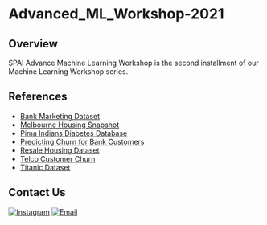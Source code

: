 # Advanced_ML_Workshop-2021

## Overview
SPAI Advance Machine Learning Workshop is the second installment of our Machine Learning Workshop series.

## References
- [Bank Marketing Dataset](https://archive.ics.uci.edu/ml/datasets/bank+marketing)
- [Melbourne Housing Snapshot](https://www.kaggle.com/dansbecker/melbourne-housing-snapshot)
- [Pima Indians Diabetes Database](https://www.kaggle.com/uciml/pima-indians-diabetes-database)
- [Predicting Churn for Bank Customers](https://www.kaggle.com/adammaus/predicting-churn-for-bank-customers)
- [Resale Housing Dataset](https://data.gov.sg/dataset/resale-flat-prices)
- [Telco Customer Churn](https://www.kaggle.com/blastchar/telco-customer-churn)
- [Titanic Dataset](https://data.world/nrippner/titanic-disaster-dataset)

## Contact Us
<a href="https://www.instagram.com/spai.sp/"> <img alt="Instagram" src="https://img.shields.io/badge/SPAI.SP-%23E4405F.svg?style=for-the-badge&logo=Instagram&logoColor=white"/></a> <a href="mailto:SP_AI@ichat.sp.edu.sg"><img alt="Email" src="https://img.shields.io/badge/Email-SP_AI@iChat.sp.edu.sg-blue?style=for-the-badge"></a>